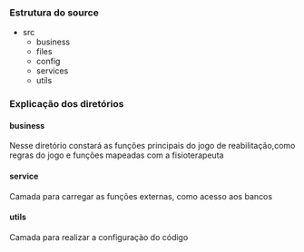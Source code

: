 ### Estrutura do source

* src
    * business  
    * files
    * config
    * services
    * utils 
    
### Explicação dos diretórios

#### business

Nesse diretório constará as funções principais do jogo de
 reabilitação,como regras do jogo e funções mapeadas com 
 a fisioterapeuta

#### service

Camada para carregar as funções externas, como acesso aos bancos

#### utils

Camada para realizar a configuraçào do código

